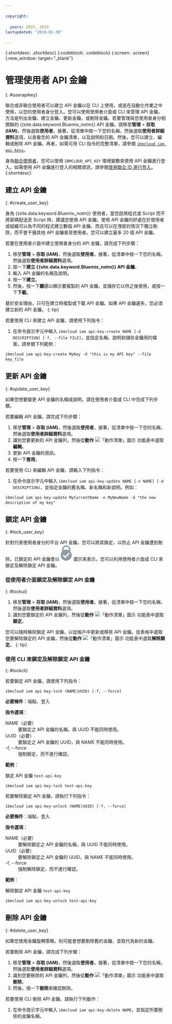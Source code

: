 ```yaml
---

copyright:

  years: 2015, 2019
lastupdated: "2019-01-30"

---
```


{:shortdesc: .shortdesc}
{:codeblock: .codeblock}
{:screen: .screen}
{:new_window: target="_blank"}

# 管理使用者 API 金鑰
{: #userapikey}

聯合或非聯合使用者可以建立 API 金鑰以在 CLI 上使用，或是在自動化作業之中使用，以您的使用者身分登入。您可以使用使用者介面或 CLI 來管理 API 金鑰，方法是列出金鑰、建立金鑰、更新金鑰，或刪除金鑰。若要管理與您使用者身分相關聯的 {{site.data.keyword.Bluemix_notm}} API 金鑰，請移至**管理** &gt; **存取 (IAM)**，然後選取**使用者**。接著，從清單中按一下您的名稱，然後選取**使用者詳細資料**選項，以查看您的 API 金鑰清單，以及說明和日期。然後，您可以建立、編輯或刪除 API 金鑰。再者，如需可用 CLI 指令的完整清單，請參閱 [`ibmcloud iam api-keys`](/docs/cli/reference/ibmcloud?topic=cloud-cli-ibmcloud_commands_iam#ibmcloud_iam_api_keys)。

身為[聯合使用者](/docs/account?topic=account-signup#signup)，您可以使用 `IBMCLOUD_API_KEY` 環境變數來使用 API 金鑰進行登入。如需使用 API 金鑰進行登入的相關資訊，請參閱[使用聯合 ID 進行登入](/docs/iam?topic=iam-federated_id#federated_id)。
{:shortdesc}

## 建立 API 金鑰
{: #create_user_key}

身為 {{site.data.keyword.Bluemix_notm}} 使用者，當您啟用程式或 Script 而不將密碼配送至 Script 時，建議您使用 API 金鑰。使用 API 金鑰的好處在於使用者或組織可以為不同的程式建立數個 API 金鑰，而且可以在洩密的情況下獨立刪除，而不會干擾其他 API 金鑰甚至使用者。您可以建立最多 20 個 API 金鑰。

若要在使用者介面中建立使用者身分的 API 金鑰，請完成下列步驟：

1. 移至**管理** &gt; **存取 (IAM)**，然後選取**使用者**。接著，從清單中按一下您的名稱，然後選取**使用者詳細資料**選項。
2. 按一下**建立 {{site.data.keyword.Bluemix_notm}} API 金鑰**。
3. 輸入 API 金鑰的名稱及說明。
4. 按一下**建立**。
5. 然後，按一下**顯示**以顯示要複製的 API 金鑰，並儲存它以供之後使用，或按一下**下載**。

基於安全理由，只可在建立時複製或下載 API 金鑰。如果 API 金鑰遺失，您必須建立新的 API 金鑰。
{: tip}

若要使用 CLI 來建立 API 金鑰，請使用下列指令：

1. 在命令提示字元中輸入 `ibmcloud iam api-key-create NAME [-d DESCRIPTION] [-f, --file FILE]`，並指定名稱、說明和儲存金鑰用的檔案。請參閱下列範例：

```
ibmcloud iam api-key-create MyKey -d "this is my API key" --file key_file
``` 


## 更新 API 金鑰
{: #update_user_key}

如果您想要變更 API 金鑰的名稱或說明，請在使用者介面或 CLI 中完成下列步驟。

若要編輯 API 金鑰，請完成下列步驟：

1. 移至**管理** &gt; **存取 (IAM)**，然後選取**使用者**。接著，從清單中按一下您的名稱，然後選取**使用者詳細資料**選項。
2. 識別您要更新的 API 金鑰列，然後從**動作** ![「動作清單」圖示](../icons/action-menu-icon.svg) 功能表中選取**編輯**。
3. 更新 API 金鑰的資訊。
4. 按一下**套用**。

若要使用 CLI 來編輯 API 金鑰，請輸入下列指令：

1. 在命令提示字元中輸入 `ibmcloud iam api-key-update NAME [-n NAME] [-d DESCRIPTION]`，並指定金鑰的舊名稱、新名稱和新說明。例如：

```
ibmcloud iam api-key-update MyCurrentName -n MyNewName -d "the new description of my key"
```

## 鎖定 API 金鑰
{: #lock_user_key}

針對代表使用者身分的平台 API 金鑰，您可以將其鎖定，以防止 API 金鑰遭到刪除。已鎖定的 API 金鑰會以 ![「已鎖定」圖示](images/locked.svg "已鎖定") 圖示來表示。您可以利用使用者介面或 CLI 來鎖定及解除鎖定 API 金鑰。

### 從使用者介面鎖定及解除鎖定 API 金鑰
{: #lockui}

1. 移至**管理** &gt; **存取 (IAM)**，然後選取**使用者**。接著，從清單中按一下您的名稱，然後選取**使用者詳細資料**選項。
2. 識別您要鎖定的 API 金鑰列，然後從**動作** ![「動作清單」圖示](../icons/action-menu-icon.svg) 功能表中選取**鎖定**。

您可以隨時解除鎖定 API 金鑰，以從帳戶中更新或移除 API 金鑰。從表格中選取您要解除鎖定的 API 金鑰，然後從**動作** ![「動作清單」圖示](../icons/action-menu-icon.svg) 功能表中選取**解除鎖定**。
{: tip}

### 使用 CLI 來鎖定及解除鎖定 API 金鑰
{: #lockcli}

若要鎖定 API 金鑰，請使用下列指令：

```
ibmcloud iam api-key-lock (NAME|UUID) [-f, --force]
```

<strong>必要條件</strong>：端點、登入

<strong>指令選項</strong>：
<dl>
<dt>NAME（必要）</dt>
<dd>要鎖定之 API 金鑰的名稱，與 UUID 不能同時使用。</dd>
<dt>UUID（必要）</dt>
<dd>要鎖定之 API 金鑰的 UUID，與 NAME 不能同時使用。</dd>
<dt>-f, --force</dt>
<dd>強制鎖定，而不進行確認。</dd>
</dl>

<strong>範例</strong>：

鎖定 API 金鑰 `test-api-key`

```
ibmcloud iam api-key-lock test-api-key
```

若要解除鎖定 API 金鑰，請執行下列指令：

```
ibmcloud iam api-key-unlock (NAME|UUID) [-f, --force]
```

<strong>必要條件</strong>：端點、登入

<strong>指令選項</strong>：
<dl>
<dt>NAME（必要）</dt>
<dd>要解除鎖定之 API 金鑰的名稱，與 UUID 不能同時使用。</dd>
<dt>UUID（必要）</dt>
<dd>要解除鎖定之 API 金鑰的 UUID，與 NAME 不能同時使用。</dd>
<dt>-f, --force</dt>
<dd>強制解除鎖定，而不進行確認。</dd>
</dl>

<strong>範例</strong>：

解除鎖定 API 金鑰 `test-api-key`

```
ibmcloud iam api-key-unlock test-api-key
```


## 刪除 API 金鑰
{: #delete_user_key}

如果您使用金鑰旋轉策略，則可能會想要刪除舊的金鑰，並取代為新的金鑰。

若要刪除 API 金鑰，請完成下列步驟： 

1. 移至**管理** &gt; **存取 (IAM)**，然後選取**使用者**。接著，從清單中按一下您的名稱，然後選取**使用者詳細資料**選項。
2. 識別您要刪除的 API 金鑰列，然後從**動作** ![「動作清單」圖示](../icons/action-menu-icon.svg) 功能表中選取**刪除**。
3. 然後，按一下**刪除**來確認刪除。

若要使用 CLI 刪除 API 金鑰，請執行下列動作：
1. 在命令提示字元中輸入 `ibmcloud iam api-key-delete NAME`，並指定所要刪除的金鑰名稱。
